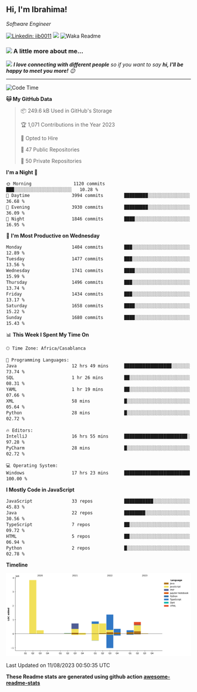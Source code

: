<h2>Hi, I'm Ibrahima! </h2>
<p><em>Software Engineer 
</em></p>


[![Linkedin: iib0011](https://img.shields.io/badge/-iib0011-blue?style=flat-square&logo=Linkedin&logoColor=white&link=https://www.linkedin.com/in/iib0011/)](https://www.linkedin.com/in/iib0011/)
![](https://visitor-badge.glitch.me/badge?page_id=iib0011)
![Waka Readme](https://github.com/iib0011/iib0011/workflows/Waka%20Readme/badge.svg)


### <img src="https://media.giphy.com/media/VgCDAzcKvsR6OM0uWg/giphy.gif" width="50"> A little more about me...  


<img src="https://media.giphy.com/media/LnQjpWaON8nhr21vNW/giphy.gif" width="60"> <em><b>I love connecting with different people</b> so if you want to say <b>hi, I'll be happy to meet you more!</b> 😊</em>

---
<!--START_SECTION:waka-->
![Code Time](http://img.shields.io/badge/Code%20Time-2%2C401%20hrs%2023%20mins-blue)

**🐱 My GitHub Data** 

> 📦 249.6 kB Used in GitHub's Storage 
 > 
> 🏆 1,071 Contributions in the Year 2023
 > 
> 💼 Opted to Hire
 > 
> 📜 47 Public Repositories 
 > 
> 🔑 50 Private Repositories 
 > 
**I'm a Night 🦉** 

```text
🌞 Morning                1120 commits        ███░░░░░░░░░░░░░░░░░░░░░░   10.28 % 
🌆 Daytime                3994 commits        █████████░░░░░░░░░░░░░░░░   36.68 % 
🌃 Evening                3930 commits        █████████░░░░░░░░░░░░░░░░   36.09 % 
🌙 Night                  1846 commits        ████░░░░░░░░░░░░░░░░░░░░░   16.95 % 
```
📅 **I'm Most Productive on Wednesday** 

```text
Monday                   1404 commits        ███░░░░░░░░░░░░░░░░░░░░░░   12.89 % 
Tuesday                  1477 commits        ███░░░░░░░░░░░░░░░░░░░░░░   13.56 % 
Wednesday                1741 commits        ████░░░░░░░░░░░░░░░░░░░░░   15.99 % 
Thursday                 1496 commits        ███░░░░░░░░░░░░░░░░░░░░░░   13.74 % 
Friday                   1434 commits        ███░░░░░░░░░░░░░░░░░░░░░░   13.17 % 
Saturday                 1658 commits        ████░░░░░░░░░░░░░░░░░░░░░   15.22 % 
Sunday                   1680 commits        ████░░░░░░░░░░░░░░░░░░░░░   15.43 % 
```


📊 **This Week I Spent My Time On** 

```text
🕑︎ Time Zone: Africa/Casablanca

💬 Programming Languages: 
Java                     12 hrs 49 mins      ██████████████████░░░░░░░   73.74 % 
SQL                      1 hr 26 mins        ██░░░░░░░░░░░░░░░░░░░░░░░   08.31 % 
YAML                     1 hr 19 mins        ██░░░░░░░░░░░░░░░░░░░░░░░   07.66 % 
XML                      58 mins             █░░░░░░░░░░░░░░░░░░░░░░░░   05.64 % 
Python                   28 mins             █░░░░░░░░░░░░░░░░░░░░░░░░   02.72 % 

🔥 Editors: 
IntelliJ                 16 hrs 55 mins      ████████████████████████░   97.28 % 
PyCharm                  28 mins             █░░░░░░░░░░░░░░░░░░░░░░░░   02.72 % 

💻 Operating System: 
Windows                  17 hrs 23 mins      █████████████████████████   100.00 % 
```

**I Mostly Code in JavaScript** 

```text
JavaScript               33 repos            ███████████░░░░░░░░░░░░░░   45.83 % 
Java                     22 repos            ████████░░░░░░░░░░░░░░░░░   30.56 % 
TypeScript               7 repos             ██░░░░░░░░░░░░░░░░░░░░░░░   09.72 % 
HTML                     5 repos             ██░░░░░░░░░░░░░░░░░░░░░░░   06.94 % 
Python                   2 repos             █░░░░░░░░░░░░░░░░░░░░░░░░   02.78 % 
```



**Timeline**

![Lines of Code chart](https://raw.githubusercontent.com/iib0011/iib0011/master/assets/bar_graph.png)


 Last Updated on 11/08/2023 00:50:35 UTC
<!--END_SECTION:waka-->

**These Readme stats are generated using github action [awesome-readme-stats](https://github.com/iib0011/waka-readme-stats)**
